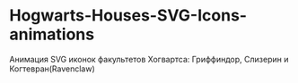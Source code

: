 # Hogwarts-Houses-SVG-Icons-animations
 
Анимация SVG иконок факультетов Хогвартса: Гриффиндор, Слизерин и Когтевран(Ravenclaw)

